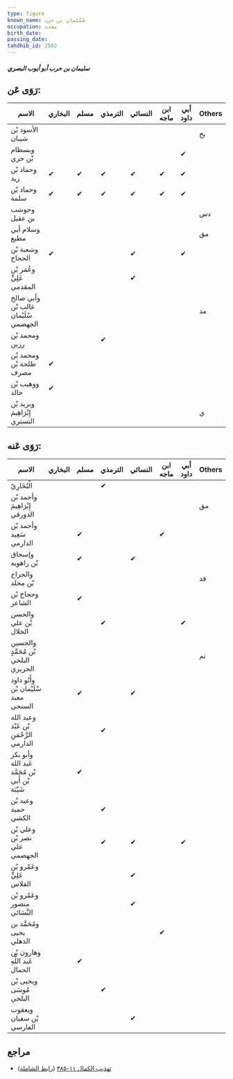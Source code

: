 ```yaml
---
type: figure
known_name: سُلَيْمان بن حرب
occupation: محدث
birth_date:
passing_date:
tahdhib_id: 2502
---
```

##### سليمان بن حرب أبو أيوب البصري

## رَوَى عَن:
| الاسم                                | البخاري | مسلم | الترمذي | النسائي | ابن ماجه | أبي داود | Others |
| ------------------------------------ | ------- | ---- | ------- | ------- | -------- | -------- | ------ |
| الأسود بْن شيبان                     |         |      |         |         |          |          | بخ     |
| وبسطام بْن حري                       |         |      |         |         |          | ✔        |        |
| وحماد بْن زيد                        | ✔       | ✔    | ✔       | ✔       | ✔        | ✔        |        |
| وحماد بْن سلمة                       | ✔       | ✔    | ✔       | ✔       | ✔        | ✔        |        |
| وحوشب بن عقيل                        |         |      |         |         |          |          | دس     |
| وسلام أبي مطيع                       |         |      |         |         |          |          | مق     |
| وشعبة بْن الحجاج                     | ✔       |      |         | ✔       |          | ✔        |        |
| وعُمَر بْن عَلِيٍّ المقدمي           |         |      |         | ✔       |          |          |        |
| وأبي صالح غالب بْن سُلَيْمان الجهضمي |         |      |         |         |          |          | مد     |
| ومحمد بْن رزين                       |         |      | ✔       |         |          |          |        |
| ومحمد بْن طلحة بْن مصرف              | ✔       |      |         |         |          |          |        |
| ووهيب بْن خالد                       | ✔       |      |         |         |          |          |        |
| ويزيد بْن إِبْرَاهِيمَ التستري       |         |      |         |         |          |          | ي      |
## رَوَى عَنه:
| الاسم                                            | البخاري | مسلم | الترمذي | النسائي | ابن ماجه | أبي داود | Others |
| ------------------------------------------------ | ------- | ---- | ------- | ------- | -------- | -------- | ------ |
| الْبُخَارِيّ                                     |         |      | ✔       |         |          |          |        |
| وأحمد بْن إِبْرَاهِيمَ الدورقي                   |         |      |         |         |          |          | مق     |
| وأحمد بْن سَعِيد الدارمي                         |         | ✔    |         |         | ✔        |          |        |
| وإسحاق بْن راهويه                                |         | ✔    |         | ✔       |          |          |        |
| والجراح بْن مخلد                                 |         |      |         |         |          |          | قد     |
| وحجاج بْن الشاعر                                 |         | ✔    |         |         |          |          |        |
| والحسن بْن علي الخلال                            |         |      | ✔       |         |          | ✔        |        |
| والحسين بْن مُحَمَّدٍ البلخي الحريري             |         |      |         |         |          |          | تم     |
| وأَبُو داود سُلَيْمان بْن معبد السنجي            |         | ✔    |         | ✔       |          |          |        |
| وعبد الله بْن عَبْد الرَّحْمَنِ الدارمي          |         |      | ✔       |         |          |          |        |
| وأبو بكر عَبد الله بْن مُحَمَّد بْن أَبي شَيْبَة |         | ✔    |         |         |          |          |        |
| وعبد بْن حميد الكشي                              |         |      | ✔       |         |          |          |        |
| وعلي بْن نصر بْن علي الجهضمي                     |         |      | ✔       | ✔       |          | ✔        |        |
| وعَمْرو بْن عَلِيٍّ الفلاس                       |         |      |         | ✔       |          |          |        |
| وعَمْرو بْن منصور النَّسَائي                     |         |      |         | ✔       |          |          |        |
| ومُحَمَّد بن يحيى الذهلي                         |         |      |         |         | ✔        |          |        |
| وهارون بْن عَبد اللَّهِ الحمال                   |         | ✔    |         |         |          |          |        |
| ويحيى بْن مُوسَى البلخي                          |         |      | ✔       |         |          |          |        |
| ويعقوب بْن سفيان الفارسي                         |         |      |         | ✔       |          |          |        |
## مراجع
- [تهذيب الكمال ١١-٣٨٥](obsidian://open?vault=Tahdhib-al-Kamal&file=Figures/٢٥٠٢-سليمان%20بن%20حرب%20أبو%20أيوب%20البصري) ([رابط الشاملة](https://shamela.ws/book/3722/5705))